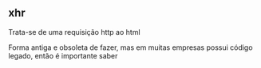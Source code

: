 ## xhr

Trata-se de uma requisição http ao html

Forma antiga e obsoleta de fazer, mas em muitas empresas possui código legado, então é importante saber 
